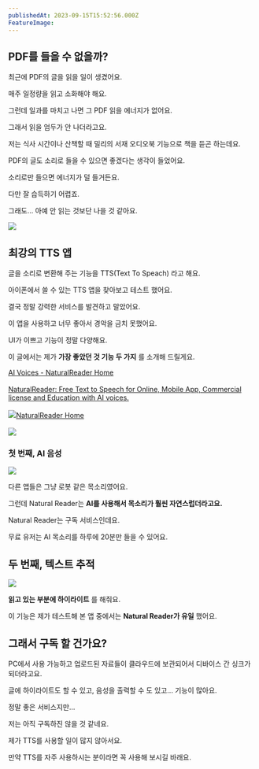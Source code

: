 ```yaml
---
publishedAt: 2023-09-15T15:52:56.000Z
FeatureImage: 
---
```

## PDF를 들을 수 없을까?

최근에 PDF의 글을 읽을 일이 생겼어요.

매주 일정량을 읽고 소화해야 해요.

그런데 일과를 마치고 나면 그 PDF 읽을 에너지가 없어요.

그래서 읽을 엄두가 안 나더라고요.

저는 식사 시간이나 산책할 때 밀리의 서재 오디오북 기능으로 책을 듣곤 하는데요.

PDF의 글도 소리로 들을 수 있으면 좋겠다는 생각이 들었어요.

소리로만 들으면 에너지가 덜 들거든요.

다만 잘 습득하기 어렵죠.

그래도... 아예 안 읽는 것보단 나을 것 같아요.

![](https://i.imgur.com/27xQKCQ.jpg)

## 최강의 TTS 앱

글을 소리로 변환해 주는 기능을 TTS(Text To Speach) 라고 해요.

아이폰에서 쓸 수 있는 TTS 앱을 찾아보고 테스트 했어요.

결국 정말 강력한 서비스를 발견하고 말았어요.

이 앱을 사용하고 너무 좋아서 경악을 금치 못했어요.

UI가 이쁘고 기능이 정말 다양해요.

이 글에서는 제가 **가장 좋았던 것 기능 두 가지** 를 소개해 드릴게요.

[AI Voices - NaturalReader Home\
\
NaturalReader: Free Text to Speech for Online, Mobile App, Commercial license and Education with AI voices.\
\
![](https://www.naturalreaders.com/favicon.ico)NaturalReader Home\
\
![](https://wwwnaturalreaderscom.s3.amazonaws.com/comm2022-portraits/english/Davis.jpg)](https://www.naturalreaders.com/index.html)

### 첫 번째, AI 음성

[![](https://i.imgur.com/oWaON31.png)](https://imgur.com/oWaON31)

다른 앱들은 그냥 로봇 같은 목소리였어요.

그런데 Natural Reader는 **AI를 사용해서 목소리가 훨씬 자연스럽더라고요.**

Natural Reader는 구독 서비스인데요.

무료 유저는 AI 목소리를 하루에 20분만 들을 수 있어요.

## 두 번째, 텍스트 추적

[![](https://i.imgur.com/L6yBEp0.png)](https://imgur.com/L6yBEp0)

**읽고 있는 부분에 하이라이트** 를 해줘요.

이 기능은 제가 테스트해 본 앱 중에서는 **Natural Reader가 유일** 했어요.

## 그래서 구독 할 건가요?

PC에서 사용 가능하고 업로드된 자료들이 클라우드에 보관되어서 디바이스 간 싱크가 되더라고요.

글에 하이라이트도 할 수 있고, 음성을 출력할 수 도 있고... 기능이 많아요.

정말 좋은 서비스지만...

저는 아직 구독하진 않을 것 같네요.

제가 TTS를 사용할 일이 많지 않아서요.

만약 TTS를 자주 사용하시는 분이라면 꼭 사용해 보시길 바래요.
